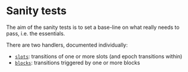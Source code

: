 # Sanity tests

The aim of the sanity tests is to set a base-line on what really needs to pass, i.e. the essentials.

There are two handlers, documented individually:

- [`slots`](./slots.md): transitions of one or more slots (and epoch transitions within)
- [`blocks`](./blocks.md): transitions triggered by one or more blocks
